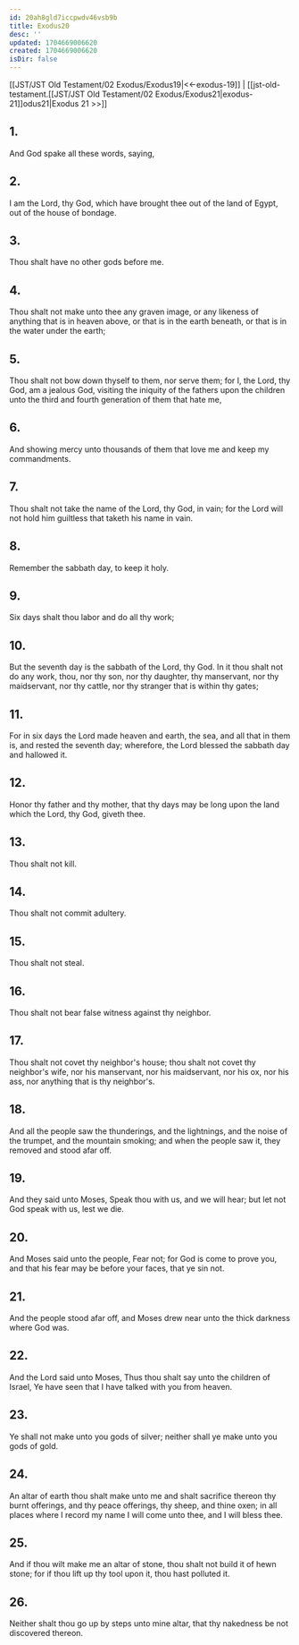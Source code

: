 ```yaml
---
id: 20ah8gld7iccpwdv46vsb9b
title: Exodus20
desc: ''
updated: 1704669006620
created: 1704669006620
isDir: false
---
```

[[JST/JST Old Testament/02 Exodus/Exodus19|<<-exodus-19]] | [[jst-old-testament.[[JST/JST Old Testament/02 Exodus/Exodus21|exodus-21]]odus21|Exodus 21 >>]]
## 1.
And God spake all these words, saying,
## 2.
I am the Lord, thy God, which have brought thee out of the land of Egypt, out of the house of bondage.
## 3.
Thou shalt have no other gods before me.
## 4.
Thou shalt not make unto thee any graven image, or any likeness of anything that is in heaven above, or that is in the earth beneath, or that is in the water under the earth;
## 5.
Thou shalt not bow down thyself to them, nor serve them; for I, the Lord, thy God, am a jealous God, visiting the iniquity of the fathers upon the children unto the third and fourth generation of them that hate me,
## 6.
And showing mercy unto thousands of them that love me and keep my commandments.
## 7.
Thou shalt not take the name of the Lord, thy God, in vain; for the Lord will not hold him guiltless that taketh his name in vain.
## 8.
Remember the sabbath day, to keep it holy.
## 9.
Six days shalt thou labor and do all thy work;
## 10.
But the seventh day is the sabbath of the Lord, thy God. In it thou shalt not do any work, thou, nor thy son, nor thy daughter, thy manservant, nor thy maidservant, nor thy cattle, nor thy stranger that is within thy gates;
## 11.
For in six days the Lord made heaven and earth, the sea, and all that in them is, and rested the seventh day; wherefore, the Lord blessed the sabbath day and hallowed it.
## 12.
Honor thy father and thy mother, that thy days may be long upon the land which the Lord, thy God, giveth thee.
## 13.
Thou shalt not kill.
## 14.
Thou shalt not commit adultery.
## 15.
Thou shalt not steal.
## 16.
Thou shalt not bear false witness against thy neighbor.
## 17.
Thou shalt not covet thy neighbor\'s house; thou shalt not covet thy neighbor\'s wife, nor his manservant, nor his maidservant, nor his ox, nor his ass, nor anything that is thy neighbor\'s.
## 18.
And all the people saw the thunderings, and the lightnings, and the noise of the trumpet, and the mountain smoking; and when the people saw it, they removed and stood afar off.
## 19.
And they said unto Moses, Speak thou with us, and we will hear; but let not God speak with us, lest we die.
## 20.
And Moses said unto the people, Fear not; for God is come to prove you, and that his fear may be before your faces, that ye sin not.
## 21.
And the people stood afar off, and Moses drew near unto the thick darkness where God was.
## 22.
And the Lord said unto Moses, Thus thou shalt say unto the children of Israel, Ye have seen that I have talked with you from heaven.
## 23.
Ye shall not make unto you gods of silver; neither shall ye make unto you gods of gold.
## 24.
An altar of earth thou shalt make unto me and shalt sacrifice thereon thy burnt offerings, and thy peace offerings, thy sheep, and thine oxen; in all places where I record my name I will come unto thee, and I will bless thee.
## 25.
And if thou wilt make me an altar of stone, thou shalt not build it of hewn stone; for if thou lift up thy tool upon it, thou hast polluted it.
## 26.
Neither shalt thou go up by steps unto mine altar, that thy nakedness be not discovered thereon.

